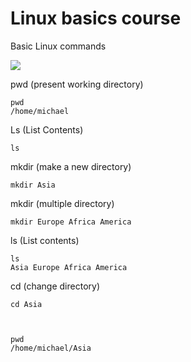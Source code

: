 # Linux basics course
Basic Linux commands 


![](https://paper-attachments.dropboxusercontent.com/s_B2261D644B0BE165A5BD5745710CEEE96E9D98D0C309CBC5B5BEC1E5600C81AD_1753720149704_image.png)


pwd (present working directory)


    pwd
    /home/michael

Ls (List Contents)

    ls

mkdir (make a new directory)

    mkdir Asia

mkdir (multiple directory)

    mkdir Europe Africa America

ls (List contents)

    ls
    Asia Europe Africa America

cd (change directory)

    cd Asia
    


    pwd
    /home/michael/Asia



